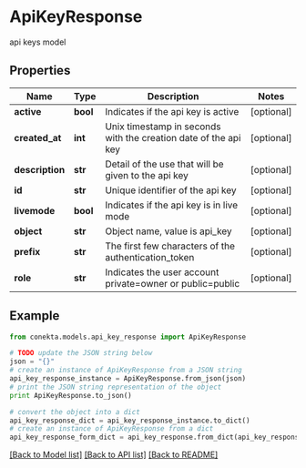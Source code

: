 # ApiKeyResponse

api keys model

## Properties
Name | Type | Description | Notes
------------ | ------------- | ------------- | -------------
**active** | **bool** | Indicates if the api key is active | [optional] 
**created_at** | **int** | Unix timestamp in seconds with the creation date of the api key | [optional] 
**description** | **str** | Detail of the use that will be given to the api key | [optional] 
**id** | **str** | Unique identifier of the api key | [optional] 
**livemode** | **bool** | Indicates if the api key is in live mode | [optional] 
**object** | **str** | Object name, value is api_key | [optional] 
**prefix** | **str** | The first few characters of the authentication_token | [optional] 
**role** | **str** | Indicates the user account private&#x3D;owner or public&#x3D;public | [optional] 

## Example

```python
from conekta.models.api_key_response import ApiKeyResponse

# TODO update the JSON string below
json = "{}"
# create an instance of ApiKeyResponse from a JSON string
api_key_response_instance = ApiKeyResponse.from_json(json)
# print the JSON string representation of the object
print ApiKeyResponse.to_json()

# convert the object into a dict
api_key_response_dict = api_key_response_instance.to_dict()
# create an instance of ApiKeyResponse from a dict
api_key_response_form_dict = api_key_response.from_dict(api_key_response_dict)
```
[[Back to Model list]](../README.md#documentation-for-models) [[Back to API list]](../README.md#documentation-for-api-endpoints) [[Back to README]](../README.md)


